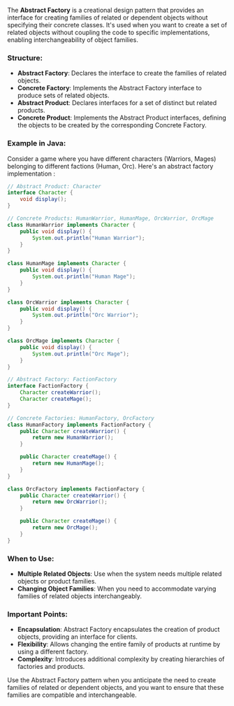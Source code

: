 The **Abstract Factory** is a creational design pattern that provides an interface for creating families of related or dependent objects without specifying their concrete classes. It's used when you want to create a set of related objects without coupling the code to specific implementations, enabling interchangeability of object families.

### Structure:
- **Abstract Factory**: Declares the interface to create the families of related objects.
- **Concrete Factory**: Implements the Abstract Factory interface to produce sets of related objects.
- **Abstract Product**: Declares interfaces for a set of distinct but related products.
- **Concrete Product**: Implements the Abstract Product interfaces, defining the objects to be created by the corresponding Concrete Factory.

### Example in Java:
Consider a game where you have different characters (Warriors, Mages) belonging to different factions (Human, Orc). Here's an abstract factory implementation :

```java
// Abstract Product: Character
interface Character {
    void display();
}

// Concrete Products: HumanWarrior, HumanMage, OrcWarrior, OrcMage
class HumanWarrior implements Character {
    public void display() {
        System.out.println("Human Warrior");
    }
}

class HumanMage implements Character {
    public void display() {
        System.out.println("Human Mage");
    }
}

class OrcWarrior implements Character {
    public void display() {
        System.out.println("Orc Warrior");
    }
}

class OrcMage implements Character {
    public void display() {
        System.out.println("Orc Mage");
    }
}

// Abstract Factory: FactionFactory
interface FactionFactory {
    Character createWarrior();
    Character createMage();
}

// Concrete Factories: HumanFactory, OrcFactory
class HumanFactory implements FactionFactory {
    public Character createWarrior() {
        return new HumanWarrior();
    }

    public Character createMage() {
        return new HumanMage();
    }
}

class OrcFactory implements FactionFactory {
    public Character createWarrior() {
        return new OrcWarrior();
    }

    public Character createMage() {
        return new OrcMage();
    }
}
```

### When to Use:
- **Multiple Related Objects**: Use when the system needs multiple related objects or product families.
- **Changing Object Families**: When you need to accommodate varying families of related objects interchangeably.

### Important Points:
- **Encapsulation**: Abstract Factory encapsulates the creation of product objects, providing an interface for clients.
- **Flexibility**: Allows changing the entire family of products at runtime by using a different factory.
- **Complexity**: Introduces additional complexity by creating hierarchies of factories and products.

Use the Abstract Factory pattern when you anticipate the need to create families of related or dependent objects, and you want to ensure that these families are compatible and interchangeable.